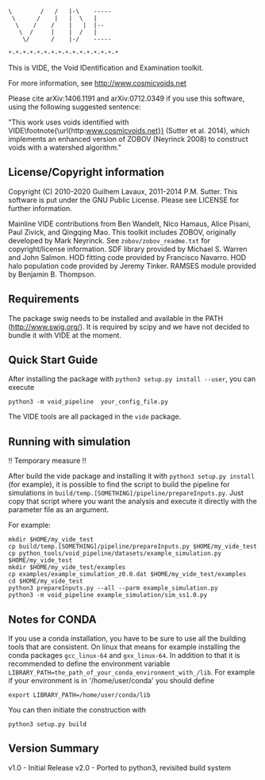 ```
\        /   /   |-\    -----
 \      /    |   |  \   |
  \    /    /    |   |  |--
   \  /     |    |  /   |
    \/      /    |-/    -----

*-*-*-*-*-*-*-*-*-*-*-*-*-*-*-*
```

This is VIDE, the Void IDentification and Examination toolkit.

For more information, see http://www.cosmicvoids.net

Please cite arXiv:1406.1191 and arXiv:0712.0349 if you use this software, 
using the following suggested sentence:

"This work uses voids identified with VIDE\footnote{\url{http:www.cosmicvoids.net}} (Sutter et al. 2014), 
which implements an enhanced version of ZOBOV (Neyrinck 2008) to construct 
voids with a watershed algorithm."


License/Copyright information
-----------------------------

Copyright (C) 2010-2020 Guilhem Lavaux, 2011-2014 P.M. Sutter.
This software is put under the GNU Public License. 
Please see LICENSE for further information.

Mainline VIDE contributions from Ben Wandelt, Nico Hamaus, Alice Pisani, 
Paul Zivick, and Qingqing Mao.
This toolkit includes ZOBOV, originally developed by Mark Neyrinck. 
See `zobov/zobov_readme.txt` for copyright/license information. 
SDF library provided by Michael S. Warren and John Salmon. 
HOD fitting code provided by Francisco Navarro. 
HOD halo population code provided by Jeremy Tinker.
RAMSES module provided by Benjamin B. Thompson.


Requirements
------------

The package swig needs to be installed and available in the PATH (http://www.swig.org/). It 
is required by scipy and we have not decided to bundle it with VIDE at the moment.


Quick Start Guide
-----------------

After installing the package with `python3 setup.py install --user`, you can execute

```
python3 -m void_pipeline  your_config_file.py
```

The VIDE tools are all packaged in the `vide` package. 


Running with simulation
-----------------------

!! Temporary measure !!

After build the vide package and installing it with `python3 setup.py install` (for example), it is possible to find the
script to build the pipeline for simulations in `build/temp.[SOMETHING]/pipeline/prepareInputs.py`. Just copy that script where
you want the analysis and execute it directly with the parameter file as an argument.

For example:
```
mkdir $HOME/my_vide_test
cp build/temp.[SOMETHING]/pipeline/prepareInputs.py $HOME/my_vide_test
cp python_tools/void_pipeline/datasets/example_simulation.py $HOME/my_vide_test
mkdir $HOME/my_vide_test/examples
cp examples/example_simulation_z0.0.dat $HOME/my_vide_test/examples
cd $HOME/my_vide_test
python3 prepareInputs.py --all --parm example_simulation.py
python3 -m void_pipeline example_simulation/sim_ss1.0.py
```

Notes for CONDA
---------------


If you use a conda installation, you have to be sure to use all the building tools that 
are consistent. On linux that means for example installing the conda packages `gcc_linux-64`
 and `gxx_linux-64`. In addition to that it is recommended to define the environment variable 
`LIBRARY_PATH=the_path_of_your_conda_environment_with_/lib`. For example if your environment
is in '/home/user/conda' you should define

```
export LIBRARY_PATH=/home/user/conda/lib
```

You can then initiate the construction with

```
python3 setup.py build
```

Version Summary
-----------------

v1.0 - Initial Release
v2.0 - Ported to python3, revisited build system
